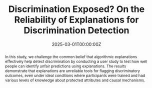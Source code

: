 ---
title: 'Discrimination Exposed? On the Reliability of Explanations for Discrimination Detection'

# Authors
# If you created a profile for a user (e.g. the default `admin` user), write the username (folder name) here
# and it will be replaced with their full name and linked to their profile.
authors:
  - admin
  - David Danks
  - Berk Ustun

# Author notes (optional)
#author_notes:
#  - 'Equal contribution'
#  - 'Equal contribution'

date: '2025-03-01T00:00:00Z'
doi: ''

# Publication type.
# Legend: 0 = Uncategorized; 1 = Conference paper; 2 = Journal article;
# 3 = Preprint / Working Paper; 4 = Report; 5 = Book; 6 = Book section;
# 7 = Thesis; 8 = Patent
publication_types: ['1']

# Publication name and optional abbreviated publication name.
publication: In *Submission*
#publication_short: In *ViGIL*

tags: []

abstract: In this study, we challenge the common belief that algorithmic explanations effectively help detect discrimination by conducting a user study to test how well people can identify unfair predictions using explanations. The results demonstrate that explanations are unreliable tools for flagging discriminatory outcomes, even under ideal conditions where participants were trained and had various levels of knowledge about protected attributes and causal mechanisms.

featured: false

image:
  caption: ''
  focal_point: ''
  preview_only: false

url_pdf: '/uploads/discrimination_exposed.pdf'
url_code: ''
url_dataset: ''
url_poster: ''
url_project: ''
url_slides: ''
url_source: ''
url_video: ''

projects: []
slides: ""
---